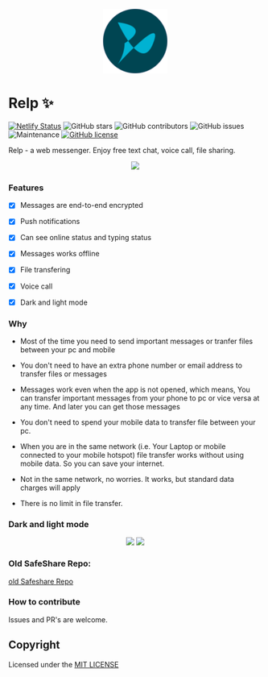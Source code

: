 <p align="center">
    <a href="#">
        <img src="public/android-chrome-512x512.png" width="128" height="128">
    </a>
</p>

# Relp ✨


 [![Netlify Status](https://api.netlify.com/api/v1/badges/f0eed0d1-f99e-462c-9d52-5bc84e642701/deploy-status)](https://app.netlify.com/sites/airdrop/deploys) ![GitHub stars](https://img.shields.io/github/stars/vj-abishek/airdrop) ![GitHub contributors](https://img.shields.io/github/contributors/vj-abishek/airdrop) ![GitHub issues](https://img.shields.io/github/issues/vj-abishek/airdrop) ![Maintenance](https://img.shields.io/maintenance/yes/2020) [![GitHub license](https://img.shields.io/github/license/vj-abishek/airdrop)](https://github.com/vj-abishek/airdrop/blob/master/LICENSE)


 Relp - a web messenger. Enjoy free text chat, voice call, file sharing. 


<p align="center">
    <img src="https://user-images.githubusercontent.com/43115551/99625343-0c7ced80-2a56-11eb-8791-01fb8bfe1d76.png">
</p>

### Features

- [x] Messages are end-to-end encrypted
- [x] Push notifications
- [x] Can see online status and typing status
- [x] Messages works offline
- [x] File transfering 
- [x] Voice call
- [x] Dark and light mode


### Why

- Most of the time you need to send important  messages or  tranfer files between your pc and mobile
- You don't need to have an extra phone number or email address to transfer files or messages

- Messages work even when the app is not opened, which means, You can transfer important messages from your phone to pc or vice versa at any time. And later you can get those messages
  
- You don't need to spend your mobile data to transfer file between your pc. 
- When you are in the same network (i.e. Your Laptop or mobile connected to your mobile hotspot) file transfer works without using mobile data. So you can save your internet. 
- Not in the same network, no worries. It works, but standard data charges will apply
- There is no limit in file transfer.

### Dark and light mode

<p align="center">
    <img src="https://user-images.githubusercontent.com/43115551/99628484-494be300-2a5c-11eb-8071-f969b6cfb774.jpg">
    <img src="https://user-images.githubusercontent.com/43115551/99628646-9334c900-2a5c-11eb-8239-5cebefa66b89.jpg">
</p>

### Old SafeShare Repo:
[old Safeshare Repo](https://github.com/vj-abishek/airdrop/tree/old)

### How to contribute
Issues and PR's are welcome.

## Copyright

Licensed under the [MIT LICENSE](LICENSE)
